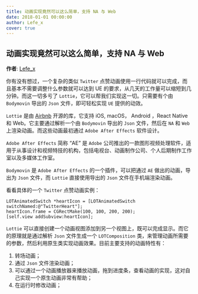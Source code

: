 ```yaml
---
title: 动画实现竟然可以这么简单，支持 NA 与 Web
date: 2018-01-01 00:00:00
author: Lefe_x
cover: true
---
```


动画实现竟然可以这么简单，支持 NA 与 Web
--------
**作者**: [Lefe_x](https://weibo.com/u/5953150140)

你有没有想过，一个复杂的类似 `Twitter` 点赞动画使用一行代码就可以完成，而且基本不需要调整什么参数就可以达到 UE 的要求，从几天的工作量可以缩短到几分钟。而这一切多亏了 `Lottie`，它可以帮我们实现这一切。只需要有个由 `Bodymovin` 导出的 `Json` 文件，即可轻松实现 `UE` 提供的动效。

`Lottie` 是由 [Airbnb](http://airbnb.io) 开源的库，它支持 iOS, macOS， Android ，React Native 和 Web。它主要通过解析一个由 `Bodymovin` 导出的 `Json` 文件，然后在 `NA` 和 `Web` 上渲染动画。而这些动画最初通过 `Adobe After Effects` 软件设计。

`Adobe After Effects` 简称 “AE” 是 `Adobe` 公司推出的一款图形视频处理软件，适用于从事设计和视频特技的机构，包括电视台、动画制作公司、个人后期制作工作室以及多媒体工作室。

`Bodymovin` 是 `Adobe After Effects` 的一个插件，可以把通过 `AE` 做出的动画，导出为 `Json` 文件，而 `Lottie` 直接使用导出的 `Json` 文件在手机端渲染动画。

看看具体的一个 `Twitter` 点赞动画实例：

```objc
LOTAnimatedSwitch *heartIcon = [LOTAnimatedSwitch switchNamed:@"TwitterHeart"];
heartIcon.frame = CGRectMake(100, 100, 200, 200);
[self.view addSubview:heartIcon];
```

`Lottie` 可以直接创建一个动画视图添加到另一个视图上，既可以完成显示。而它的原理就是通过解析 `Json` 文件生成一个 `LOTComposition` 类，来管理动画所需要的参数，然后利用原生类实现动画效果。目前主要支持的动画特性有：

1. 转场动画；
2. 通过 `Json` 文件渲染动画；
3. 可以通过一个动画播放器来播放动画，拖到进度条，查看动画的实现，这对自己实现一个原生动画非常有帮助；
4. 在运行时修改动画；